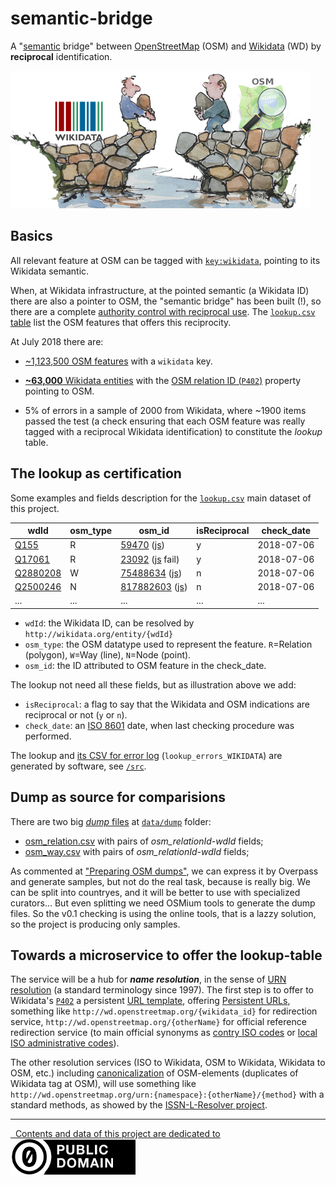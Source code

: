 # semantic-bridge
A "[semantic](https://en.wikipedia.org/wiki/Semantic_Web) bridge" between [OpenStreetMap](http://openstreetmap.org) (OSM) and [Wikidata](http://wikidata.org) (WD) by **reciprocal** identification.

[ ![](assets/wdOsm-semanticBridge-480px.jpeg) ](assets#credits)

## Basics

All relevant feature at OSM can be tagged with [`key:wikidata`](https://wiki.openstreetmap.org/wiki/Key:wikidata), pointing to its Wikidata semantic.

When, at Wikidata infrastructure, at the pointed semantic (a Wikidata ID) there are also a pointer to OSM, the "semantic bridge" has been built (!), so there are a complete [authority control with reciprocal use](https://www.wikidata.org/wiki/Q24075706). The [`lookup.csv` table](data/lookup.csv) list the OSM features that offers this reciprocity.

At July 2018 there are:

* [~1,123,500 OSM features](https://taginfo.openstreetmap.org/search?q=wikidata#keys) with a `wikidata` key.

* [**~63,000** Wikidata entities](https://query.wikidata.org/#SELECT%20%28COUNT%28DISTINCT%20%3Fitem%29%20AS%20%3Fcount%29%20WHERE%20%7B%3Fitem%20wdt%3AP402%20%5B%5D.%7D%0A) with the [OSM relation ID (`P402`)](http://wikidata.org/entity/P402) property pointing to OSM.

* 5% of errors in a sample of 2000 from Wikidata, where ~1900 items passed the test (a check ensuring that each OSM feature was really tagged with a reciprocal Wikidata identification) to constitute the *lookup* table.

## The lookup as certification

Some examples and fields description for the [`lookup.csv`](data/lookup.csv) main dataset of this project.

wdId|osm_type|osm_id|isReciprocal|check_date
----|--------|------|------|-------
[Q155](http://wikidata.org/entity/Q155)|R|[59470](https://www.openstreetmap.org/relation/59470) ([js](https://nominatim.openstreetmap.org/details.php?format=json&osmtype=R&osmid=59470))|y|2018-07-06
[Q17061](http://wikidata.org/entity/Q17061)|R|[23092](https://www.openstreetmap.org/relation/23092) ([js](https://nominatim.openstreetmap.org/details.php?format=json&osmtype=R&osmid=23092) fail)|y|2018-07-06
[Q2880208](http://wikidata.org/entity/Q2880208)|W|[75488634](https://www.openstreetmap.org/way/75488634) ([js](https://nominatim.openstreetmap.org/details.php?format=json&osmtype=W&osmid=75488634))|n|2018-07-06
[Q2500246](http://wikidata.org/entity/Q2500246)|N|[817882603](https://www.openstreetmap.org/node/817882603) ([js](https://nominatim.openstreetmap.org/details.php?format=json&osmtype=N&osmid=817882603))|n|2018-07-06
...|...|...|...|...

* `wdId`: the Wikidata ID, can be resolved by `http://wikidata.org/entity/{wdId}` 
* `osm_type`: the OSM datatype used to represent the feature. `R`=Relation (polygon), `W`=Way (line), `N`=Node (point).
* `osm_id`: the ID attributed to OSM feature in the check_date.

The lookup not need all these fields, but as illustration above we add:
* `isReciprocal`: a flag to say that the Wikidata and OSM indications are reciprocal or not (`y` or `n`).
* `check_date`: an [ISO 8601](https://en.wikipedia.org/wiki/ISO_8601) date, when last checking procedure was performed.

The lookup and [its CSV for error log](data/lookup_errors_WIKIDATA.csv) (`lookup_errors_WIKIDATA`) are generated by software, see [`/src`](src).

## Dump as source for comparisions

There are two big [*dump* files](https://en.wikipedia.org/wiki/Database_dump) at [`data/dump`](data/dump) folder:

* [osm_relation.csv](data/dump/osm_relation.csv) with pairs of *osm_relationId-wdId* fields;
* [osm_way.csv](data/dump/osm_way.csv) with pairs of *osm_relationId-wdId* fields;

As commented at ["Preparing OSM dumps"](src/README.md#preparing-osm-dumps), we can express it by Overpass and generate samples, but not do the real task, because is really big.  We can be split into countryes, and it will be better to use  with specialized curators... But even splitting we need OSMium tools to generate the dump files. So the v0.1 checking is using the online tools, that is a lazzy solution, so the project is producing only samples.

## Towards a microservice to offer the lookup-table
The service will be a hub for ***name resolution***, in the sense of [URN resolution](https://tools.ietf.org/html/rfc2169) (a standard terminology since 1997). The first step is to offer to Wikidata's [`P402`](http://wikidata.org/entity/P402) a persistent [URL template](https://en.wikipedia.org/wiki/URL_Template), offering  [Persistent URLs](https://en.wikipedia.org/wiki/Persistent_uniform_resource_locator), something like `http://wd.openstreetmap.org/{wikidata_id}` for redirection service, `http://wd.openstreetmap.org/{otherName}` for official reference redirection service  (to main official synonyms as [contry ISO codes](https://datahub.io/core/country-codes) or [local ISO administrative codes](http://datasets.ok.org.br/state-codes)).

The other resolution services (ISO to Wikidata, OSM to Wikidata, Wikidata to OSM, etc.) including [canonicalization](https://en.wikipedia.org/wiki/Canonicalization) of OSM-elements (duplicates of Wikidata tag at OSM), will use something like `http://wd.openstreetmap.org/urn:{namespace}:{otherName}/{method}` with a standard methods, as showed by the [ISSN-L-Resolver project](https://github.com/okfn-brasil/ISSN-L-Resolver).

------

[&#160; Contents and data of this project are dedicated to<br/> ![](assets/CC0-logo-200px.png) ](LICENSE.md)
